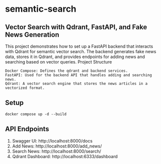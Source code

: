 # semantic-search

## Vector Search with Qdrant, FastAPI, and Fake News Generation

This project demonstrates how to set up a FastAPI backend that interacts with Qdrant for semantic vector search. The backend generates fake news data, stores it in Qdrant, and provides endpoints for adding news and searching based on vector queries.
Project Structure

    Docker Compose: Defines the qdrant and backend services.
    FastAPI: Used for the backend API that handles adding and searching news.
    Qdrant: A vector search engine that stores the news articles in a vectorized format.

## Setup

```shell
docker compose up -d --build
```

## API Endpoints

1. Swagger UI: http://localhost:8000/docs
2. Add News: http://localhost:8000/add_news/
3. Search News: http://localhost:8000/search/
4. Qdrant Dashboard: http://localhost:6333/dashboard